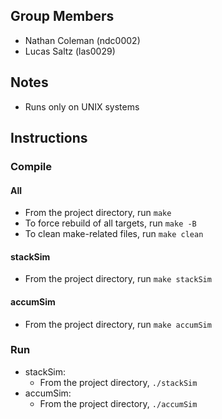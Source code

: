 ## Group Members
- Nathan Coleman (ndc0002)
- Lucas Saltz (las0029)

## Notes
- Runs only on UNIX systems

## Instructions
### Compile
#### All
- From the project directory, run ```make```
- To force rebuild of all targets, run ```make -B```
- To clean make-related files, run ```make clean```

#### stackSim
- From the project directory, run ```make stackSim```

#### accumSim
- From the project directory, run ```make accumSim```

### Run
- stackSim:
    - From the project directory, ```./stackSim```
- accumSim:
    - From the project directory, ```./accumSim```